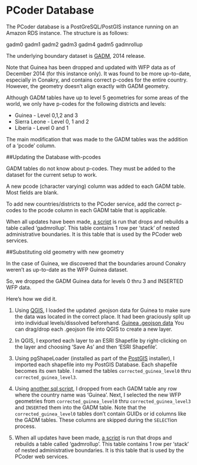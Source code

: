 PCoder Database
========================

The PCoder database is a PostGreSQL/PostGIS instance running on an Amazon RDS instance.
The structure is as follows:

gadm0
gadm1
gadm2
gadm3
gadm4
gadm5
gadmrollup

The underlying boundary dataset is [GADM](http://www.gadm.org), 2014 release.

Note that Guinea has been dropped and updated with WFP data as of December 2014 (for this instance only). It was found to be more up-to-date, especially in Conakry, and contains correct p-codes for the entire country.  However, the geometry doesn’t align exactly with GADM geometry.

Although GADM tables have up to level 5 geometries for some areas of the world, we only have p-codes for the following districts and levels:

* Guinea - Level 0,1,2 and 3
* Sierra Leone - Level 0, 1 and 2
* Liberia - Level 0 and 1

The main modification that was made to the GADM tables was the addition of a ‘pcode’ column.


##Updating the Database with-pcodes

GADM tables do not know about p-codes.  They must be added to the dataset for the current setup to work.

A new pcode (character varying) column was added to each GADM table.  Most fields are blank.

To add new countries/districts to the PCoder service, add the correct p-codes to the pcode column in each GADM table that is applicable.

When all updates have been made, [a script](https://github.com/AmericanRedCross/pcoder/tree/master/Database/setup/gadmrollup_byName.sql) is run that drops and rebuilds a table called ‘gadmrollup’.
This table contains 1 row per ‘stack’ of nested administrative boundaries.  It is this table that is used by the PCoder web services.





##Substituting old geometry with new geometry

In the case of Guinea, we discovered that the boundaries around Conakry weren’t as up-to-date as the WFP Guinea dataset.

So, we dropped the GADM Guinea data for levels 0 thru 3 and INSERTED WFP data.

Here’s how we did it.

1. Using [QGIS](http://www.qgis.org/), I loaded the updated .geojson data for Guinea to make sure the data was located in the correct place.  It had been graciously split up into individual levels/dissolved beforehand.  [Guinea .geojson data](https://gist.github.com/samuelestabrook/371b1178871a359003b9) You can drag/drop each .geojson file into QGIS to create a new layer.

2. In QGIS, I exported each layer to an ESRI Shapefile by right-clicking on the layer and choosing ‘Save As’ and then ‘ESRI Shapefile’.

3. Using pgShapeLoader (installed as part of the [PostGIS](http://postgis.net/) installer), I imported each shapefile into my PostGIS Database. Each shapefile becomes its own table.  I named the tables `corrected_guinea_level0` thru `corrected_guinea_level3`.

4. Using [another sql script](https://github.com/AmericanRedCross/pcoder/tree/master/Database/geometry_updates/GuineaUpdate.sql), I dropped from each GADM table any row where the country name was ‘Guinea’.  Next, I selected the new WFP geometries from `corrected_guinea_level0` thru `corrected_guinea_level3` and `INSERT`ed them into the GADM table.  Note that the `corrected_guinea_level0` tables don’t contain GUIDs or id columns like the GADM tables. These columns are skipped during the `SELECT`ion process.

5. When all updates have been made, [a script](https://github.com/AmericanRedCross/pcoder/tree/master/Database/setup/gadmrollup_byName.sql) is run that drops and rebuilds a table called ‘gadmrollup’. This table contains 1 row per ‘stack’ of nested administrative boundaries.  It is this table that is used by the PCoder web services.




